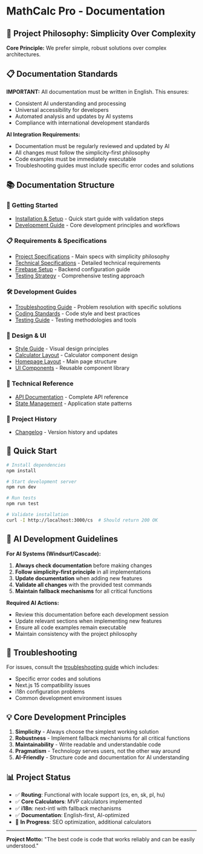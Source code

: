 # MathCalc Pro - Documentation

## 🎯 Project Philosophy: Simplicity Over Complexity

**Core Principle:** We prefer simple, robust solutions over complex architectures.

## 📋 Documentation Standards

**IMPORTANT:** All documentation must be written in English. This ensures:
- Consistent AI understanding and processing
- Universal accessibility for developers
- Automated analysis and updates by AI systems
- Compliance with international development standards

**AI Integration Requirements:**
- Documentation must be regularly reviewed and updated by AI
- All changes must follow the simplicity-first philosophy
- Code examples must be immediately executable
- Troubleshooting guides must include specific error codes and solutions

## 📚 Documentation Structure

### 🚀 Getting Started
- [Installation & Setup](./getting-started/installation.md) - Quick start guide with validation steps
- [Development Guide](./development/README.md) - Core development principles and workflows

### 📋 Requirements & Specifications
- [Project Specifications](./requirements/project-specifications.md) - Main specs with simplicity philosophy
- [Technical Specifications](./requirements/tech-specs.md) - Detailed technical requirements
- [Firebase Setup](./requirements/firebase-setup.md) - Backend configuration guide
- [Testing Strategy](./requirements/testing-strategy.md) - Comprehensive testing approach

### 🛠️ Development Guides
- [Troubleshooting Guide](./development/troubleshooting-guide.md) - Problem resolution with specific solutions
- [Coding Standards](./reference/coding-standards.md) - Code style and best practices
- [Testing Guide](./reference/testing-guide.md) - Testing methodologies and tools

### 🎨 Design & UI
- [Style Guide](./design/style-guide.md) - Visual design principles
- [Calculator Layout](./design/calculator-layout.md) - Calculator component design
- [Homepage Layout](./design/homepage-layout.md) - Main page structure
- [UI Components](./design/ui-components.md) - Reusable component library

### 📖 Technical Reference
- [API Documentation](./reference/api-documentation.md) - Complete API reference
- [State Management](./reference/state-management.md) - Application state patterns

### 📝 Project History
- [Changelog](./changelog/CHANGELOG.md) - Version history and updates

## 🔧 Quick Start

```bash
# Install dependencies
npm install

# Start development server
npm run dev

# Run tests
npm run test

# Validate installation
curl -I http://localhost:3000/cs  # Should return 200 OK
```

## 🤖 AI Development Guidelines

**For AI Systems (Windsurf/Cascade):**

1. **Always check documentation** before making changes
2. **Follow simplicity-first principle** in all implementations
3. **Update documentation** when adding new features
4. **Validate all changes** with the provided test commands
5. **Maintain fallback mechanisms** for all critical functions

**Required AI Actions:**
- Review this documentation before each development session
- Update relevant sections when implementing new features
- Ensure all code examples remain executable
- Maintain consistency with the project philosophy

## 🐛 Troubleshooting

For issues, consult the [troubleshooting guide](./development/troubleshooting-guide.md) which includes:
- Specific error codes and solutions
- Next.js 15 compatibility issues
- i18n configuration problems
- Common development environment issues

## 💡 Core Development Principles

1. **Simplicity** - Always choose the simplest working solution
2. **Robustness** - Implement fallback mechanisms for all critical functions
3. **Maintainability** - Write readable and understandable code
4. **Pragmatism** - Technology serves users, not the other way around
5. **AI-Friendly** - Structure code and documentation for AI understanding

## 📊 Project Status

- ✅ **Routing**: Functional with locale support (cs, en, sk, pl, hu)
- ✅ **Core Calculators**: MVP calculators implemented
- ✅ **i18n**: next-intl with fallback mechanisms
- ✅ **Documentation**: English-first, AI-optimized
- 🔄 **In Progress**: SEO optimization, additional calculators

---

**Project Motto:** "The best code is code that works reliably and can be easily understood."
